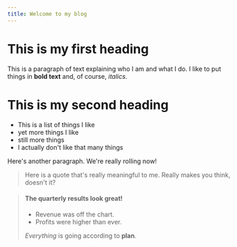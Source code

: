 ```yaml
---
title: Welcome to my blog
---
```

# This is my first heading
This is a paragraph of text explaining who I am and what I do. I like to put things in **bold text** and, of course, *italics*.
# This is my second heading
* This is a list of things I like
* yet more things I like
* still more things
* I actually don't like that many things

Here's another paragraph. We're really rolling now! 
> Here is a quote that's really meaningful to me. Really makes you think, doesn't it?

> #### The quarterly results look great!
>
> - Revenue was off the chart.
> - Profits were higher than ever.
>
>  *Everything* is going according to **plan**.

